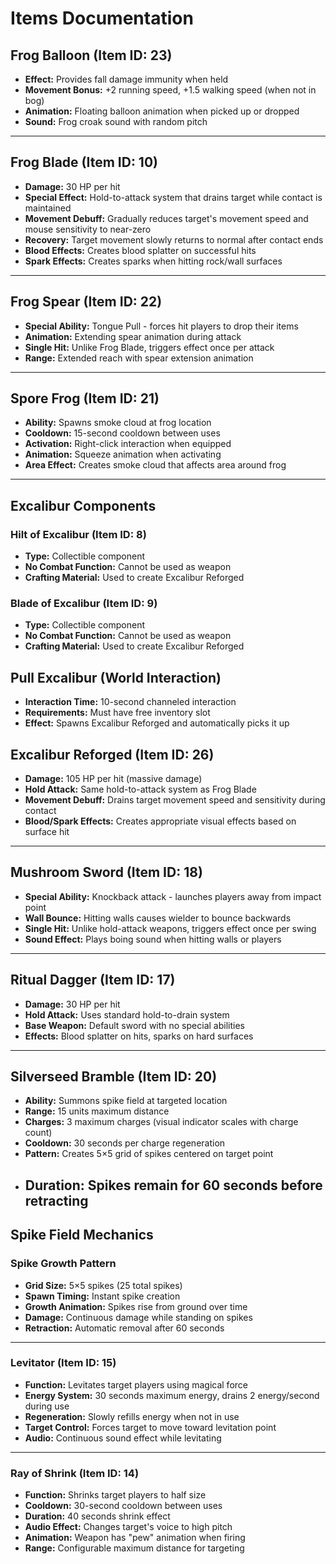 # Items Documentation

## Frog Balloon (Item ID: 23)

* **Effect:** Provides fall damage immunity when held
* **Movement Bonus:** +2 running speed, +1.5 walking speed (when not in bog)
* **Animation:** Floating balloon animation when picked up or dropped
* **Sound:** Frog croak sound with random pitch
---
## Frog Blade (Item ID: 10)

* **Damage:** 30 HP per hit
* **Special Effect:** Hold-to-attack system that drains target while contact is maintained
* **Movement Debuff:** Gradually reduces target's movement speed and mouse sensitivity to near-zero
* **Recovery:** Target movement slowly returns to normal after contact ends
* **Blood Effects:** Creates blood splatter on successful hits
* **Spark Effects:** Creates sparks when hitting rock/wall surfaces
---
## Frog Spear (Item ID: 22)

* **Special Ability:** Tongue Pull - forces hit players to drop their items
* **Animation:** Extending spear animation during attack
* **Single Hit:** Unlike Frog Blade, triggers effect once per attack
* **Range:** Extended reach with spear extension animation
---
## Spore Frog (Item ID: 21)

* **Ability:** Spawns smoke cloud at frog location
* **Cooldown:** 15-second cooldown between uses
* **Activation:** Right-click interaction when equipped
* **Animation:** Squeeze animation when activating
* **Area Effect:** Creates smoke cloud that affects area around frog
---
## Excalibur Components

### Hilt of Excalibur (Item ID: 8)
* **Type:** Collectible component
* **No Combat Function:** Cannot be used as weapon
* **Crafting Material:** Used to create Excalibur Reforged

### Blade of Excalibur (Item ID: 9)
* **Type:** Collectible component  
* **No Combat Function:** Cannot be used as weapon
* **Crafting Material:** Used to create Excalibur Reforged

## Pull Excalibur (World Interaction)

* **Interaction Time:** 10-second channeled interaction
* **Requirements:** Must have free inventory slot
* **Effect:** Spawns Excalibur Reforged and automatically picks it up

## Excalibur Reforged (Item ID: 26)

* **Damage:** 105 HP per hit (massive damage)
* **Hold Attack:** Same hold-to-attack system as Frog Blade
* **Movement Debuff:** Drains target movement speed and sensitivity during contact
* **Blood/Spark Effects:** Creates appropriate visual effects based on surface hit
---
## Mushroom Sword (Item ID: 18)

* **Special Ability:** Knockback attack - launches players away from impact point
* **Wall Bounce:** Hitting walls causes wielder to bounce backwards
* **Single Hit:** Unlike hold-attack weapons, triggers effect once per swing
* **Sound Effect:** Plays boing sound when hitting walls or players
---
## Ritual Dagger (Item ID: 17)

* **Damage:** 30 HP per hit
* **Hold Attack:** Uses standard hold-to-drain system
* **Base Weapon:** Default sword with no special abilities
* **Effects:** Blood splatter on hits, sparks on hard surfaces
---
## Silverseed Bramble (Item ID: 20)

* **Ability:** Summons spike field at targeted location
* **Range:** 15 units maximum distance
* **Charges:** 3 maximum charges (visual indicator scales with charge count)
* **Cooldown:** 30 seconds per charge regeneration
* **Pattern:** Creates 5×5 grid of spikes centered on target point
* **Duration:** Spikes remain for 60 seconds before retracting
  ---
## Spike Field Mechanics

### Spike Growth Pattern
* **Grid Size:** 5×5 spikes (25 total spikes)
* **Spawn Timing:** Instant spike creation
* **Growth Animation:** Spikes rise from ground over time
* **Damage:** Continuous damage while standing on spikes
* **Retraction:** Automatic removal after 60 seconds
---
### Levitator (Item ID: 15)
* **Function:** Levitates target players using magical force
* **Energy System:** 30 seconds maximum energy, drains 2 energy/second during use
* **Regeneration:** Slowly refills energy when not in use
* **Target Control:** Forces target to move toward levitation point
* **Audio:** Continuous sound effect while levitating
---
### Ray of Shrink (Item ID: 14)
* **Function:** Shrinks target players to half size
* **Cooldown:** 30-second cooldown between uses
* **Duration:** 40 seconds shrink effect
* **Audio Effect:** Changes target's voice to high pitch
* **Animation:** Weapon has "pew" animation when firing
* **Range:** Configurable maximum distance for targeting
